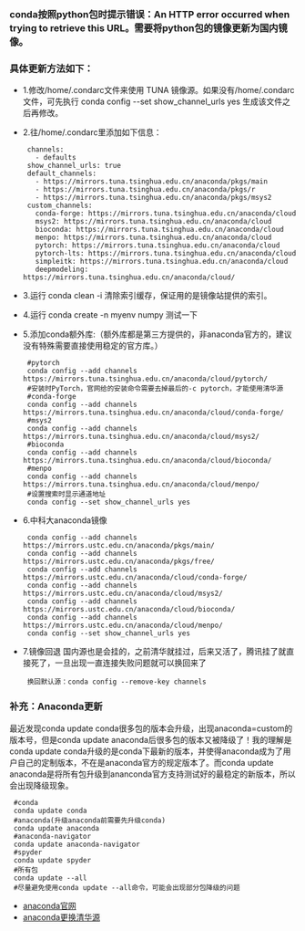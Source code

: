 
### conda按照python包时提示错误：An HTTP error occurred when trying to retrieve this URL。需要将python包的镜像更新为国内镜像。

### 具体更新方法如下：
* 1.修改/home/.condarc文件来使用 TUNA 镜像源。如果没有/home/.condarc文件，可先执行 conda config --set show_channel_urls yes 生成该文件之后再修改。
* 2.往/home/.condarc里添加如下信息：
     
       channels:
         - defaults
       show_channel_urls: true
       default_channels:
         - https://mirrors.tuna.tsinghua.edu.cn/anaconda/pkgs/main
         - https://mirrors.tuna.tsinghua.edu.cn/anaconda/pkgs/r
         - https://mirrors.tuna.tsinghua.edu.cn/anaconda/pkgs/msys2
       custom_channels:
         conda-forge: https://mirrors.tuna.tsinghua.edu.cn/anaconda/cloud
         msys2: https://mirrors.tuna.tsinghua.edu.cn/anaconda/cloud
         bioconda: https://mirrors.tuna.tsinghua.edu.cn/anaconda/cloud
         menpo: https://mirrors.tuna.tsinghua.edu.cn/anaconda/cloud
         pytorch: https://mirrors.tuna.tsinghua.edu.cn/anaconda/cloud
         pytorch-lts: https://mirrors.tuna.tsinghua.edu.cn/anaconda/cloud
         simpleitk: https://mirrors.tuna.tsinghua.edu.cn/anaconda/cloud
         deepmodeling: https://mirrors.tuna.tsinghua.edu.cn/anaconda/cloud/

* 3.运行 conda clean -i 清除索引缓存，保证用的是镜像站提供的索引。
* 4.运行 conda create -n myenv numpy 测试一下
* 5.添加conda额外库:（额外库都是第三方提供的，非anaconda官方的，建议没有特殊需要直接使用稳定的官方库。）

       #pytorch
       conda config --add channels https://mirrors.tuna.tsinghua.edu.cn/anaconda/cloud/pytorch/
       #安装时PyTorch，官网给的安装命令需要去掉最后的-c pytorch，才能使用清华源
       #conda-forge
       conda config --add channels https://mirrors.tuna.tsinghua.edu.cn/anaconda/cloud/conda-forge/
       #msys2
       conda config --add channels https://mirrors.tuna.tsinghua.edu.cn/anaconda/cloud/msys2/
       #bioconda
       conda config --add channels https://mirrors.tuna.tsinghua.edu.cn/anaconda/cloud/bioconda/
       #menpo
       conda config --add channels https://mirrors.tuna.tsinghua.edu.cn/anaconda/cloud/menpo/
       #设置搜索时显示通道地址
       conda config --set show_channel_urls yes

* 6.中科大anaconda镜像

       conda config --add channels https://mirrors.ustc.edu.cn/anaconda/pkgs/main/
       conda config --add channels https://mirrors.ustc.edu.cn/anaconda/pkgs/free/
       conda config --add channels https://mirrors.ustc.edu.cn/anaconda/cloud/conda-forge/
       conda config --add channels https://mirrors.ustc.edu.cn/anaconda/cloud/msys2/
       conda config --add channels https://mirrors.ustc.edu.cn/anaconda/cloud/bioconda/
       conda config --add channels https://mirrors.ustc.edu.cn/anaconda/cloud/menpo/
       conda config --set show_channel_urls yes

* 7.镜像回退
   国内源也是会挂的，之前清华就挂过，后来又活了，腾讯挂了就直接死了，一旦出现一直连接失败问题就可以换回来了

       换回默认源：conda config --remove-key channels

### 补充：Anaconda更新
  最近发现conda update conda很多包的版本会升级，出现anaconda=custom的版本号，但是conda update anaconda后很多包的版本又被降级了！我的理解是conda update conda升级的是conda下最新的版本，并使得anaconda成为了用户自己的定制版本，不在是anaconda官方的规定版本了。而conda update anaconda是将所有包升级到ananconda官方支持测试好的最稳定的新版本，所以会出现降级现象。

     #conda
     conda update conda
     #anaconda(升级anaconda前需要先升级conda)
     conda update anaconda
     #anaconda-navigator
     conda update anaconda-navigator
     #spyder
     conda update spyder
     #所有包
     conda update --all
     #尽量避免使用conda update --all命令，可能会出现部分包降级的问题


+ [anaconda官网](https://mirror.tuna.tsinghua.edu.cn/help/anaconda/) 
+ [anaconda更换清华源](https://blog.csdn.net/jasneik/article/details/114227716) 
